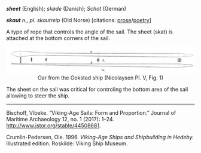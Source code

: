 **_sheet_** (English); _skøde_ (Danish); _Schot_ (German)

_**skaut** n., pl. skautreip_ (Old Norse) [citations: [prose](https://onp.ku.dk/onp/onp.php?o69999)/[poetry](https://lexiconpoeticum.org/m.php?p=lemma&i=73548)]  

  A type of rope that controls the angle of the sail. The sheet (skat) is attached at the bottom corners of the sail.

<div align="center">
  
  ![oar from Gokstad ship](../images/Oar_Gokstad.png)  
  Oar from the Gokstad ship (Nicolaysen Pl. V, Fig. 1)

</div>

  The sheet on the sail was critical for controling the bottom area of the sail allowing to steer the ship.

---

  Bischoff, Vibeke. “Viking-Age Sails: Form and Proportion.” Journal of Maritime Archaeology 12, no. 1 (2017): 1–24. http://www.jstor.org/stable/44508681.

  Crumlin-Pedersen, Ole. 1996. _Viking-Age Ships and Shipbuilding in Hedeby._ Illustrated edition. Roskilde: Viking Ship Museum.
